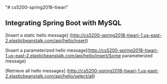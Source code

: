 "# cs5200-spring2018-tiwari" 

## Integrating Spring Boot with MySQL

[Insert a static hello message] (http://cs5200-spring2018-tiwari-1.us-east-2.elasticbeanstalk.com/api/hello/insert)

[Insert a parameterized hello message](http://cs5200-spring2018-tiwari-1.us-east-2.elasticbeanstalk.com/api/hello/insert/Some parameterized message)

[Retrieve all hello messages] (http://cs5200-spring2018-tiwari-1.us-east-2.elasticbeanstalk.com/api/hello/select/all)